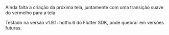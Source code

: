 Ainda falta a criação da próxima tela, juntamente com uma transição suave do vermelho para a tela

Testado na versão v1.9.1+hotfix.6	 do Flutter SDK, pode quebrar em versões futuras.

